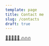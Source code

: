 ```yaml
---
template: page
title: Contact me
slug: /contacts
draft: true
---
```

[📩📩📩📩📩 🔥🔥🔥](https://robertwollny.typeform.com/to/pPUhg0)
